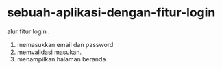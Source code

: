 # sebuah-aplikasi-dengan-fitur-login
alur fitur login :
1. memasukkan email dan password
2. memvalidasi masukan.
3. menampilkan halaman beranda
